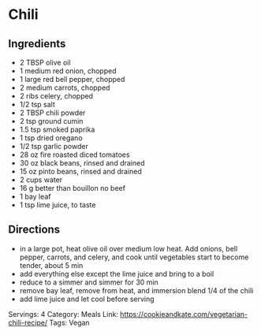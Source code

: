 # Chili
## Ingredients
- 2 TBSP olive oil
- 1 medium red onion, chopped
- 1 large red bell pepper, chopped
- 2 medium carrots, chopped
- 2 ribs celery, chopped
- 1/2 tsp salt
- 2 TBSP chili powder
- 2 tsp ground cumin
- 1.5 tsp smoked paprika
- 1 tsp dried oregano
- 1/2 tsp garlic powder
- 28 oz fire roasted diced tomatoes
- 30 oz black beans, rinsed and drained
- 15 oz pinto beans, rinsed and drained
- 2 cups water
- 16 g better than bouillon no beef
- 1 bay leaf
- 1 tsp lime juice, to taste
## Directions
- in a large pot, heat olive oil over medium low heat. Add onions, bell pepper, carrots, and celery, and cook until vegetables start to become tender, about 5 min
- add everything else except the lime juice and bring to a boil
- reduce to a simmer and simmer for 30 min
- remove bay leaf, remove from heat, and immersion blend 1/4 of the chili
- add lime juice and let cool before serving

Servings: 4
Category: Meals
Link: https://cookieandkate.com/vegetarian-chili-recipe/
Tags: Vegan

